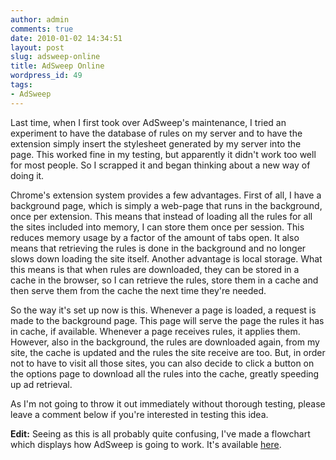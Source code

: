 ```yaml
---
author: admin
comments: true
date: 2010-01-02 14:34:51
layout: post
slug: adsweep-online
title: AdSweep Online
wordpress_id: 49
tags:
- AdSweep
---
```


Last time, when I first took over AdSweep's maintenance, I tried an experiment to have the database of rules on my server and to have the extension simply insert the stylesheet generated by my server into the page. This worked fine in my testing, but apparently it didn't work too well for most people. So I scrapped it and began thinking about a new way of doing it.

<!-- more -->

Chrome's extension system provides a few advantages. First of all, I have a background page, which is simply a web-page that runs in the background, once per extension. This means that instead of loading all the rules for all the sites included into memory, I can store them once per session. This reduces memory usage by a factor of the amount of tabs open. It also means that retrieving the rules is done in the background and no longer slows down loading the site itself. Another advantage is local storage. What this means is that when rules are downloaded, they can be stored in a cache in the browser, so I can retrieve the rules, store them in a cache and then serve them from the cache the next time they're needed.

So the way it's set up now is this. Whenever a page is loaded, a request is made to the background page. This page will serve the page the rules it has in cache, if available. Whenever a page receives rules, it applies them. However, also in the background, the rules are downloaded again, from my site, the cache is updated and the rules the site receive are too. But, in order not to have to visit all those sites, you can also decide to click a button on the options page to download all the rules into the cache, greatly speeding up ad retrieval.

As I'm not going to throw it out immediately without thorough testing, please leave a comment below if you're interested in testing this idea.

**Edit:** Seeing as this is all probably quite confusing, I've made a flowchart which displays how AdSweep is going to work. It's available [here](http://arienh4.net/49/adsweep-online/dataflow/).
